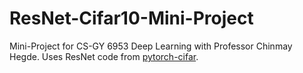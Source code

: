 # ResNet-Cifar10-Mini-Project

Mini-Project for CS-GY 6953 Deep Learning with Professor Chinmay Hegde. Uses ResNet code from [pytorch-cifar](https://github.com/kuangliu/pytorch-cifar).
